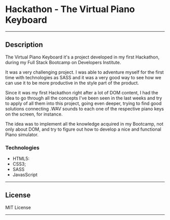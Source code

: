 # Hackathon - The Virtual Piano Keyboard


---

## Description

The Virtual Piano Keyboard it's a project developed in my first Hackathon, during my Full Stack Bootcamp on Developers Institute.

It was a very challenging project. I was able to adventure myself for the first time with technologies as SASS and it was a very good way to see how we can use it to be more productive in the style part of the product.

Since it was my first Hackathon right after a lot of DOM content, I had the idea to go through all the concepts I've been seen in the last weeks and try to apply of all them into this project, going even deeper, trying to find good solutions connecting .WAV sounds to each one of the respective piano keys on the screen, for instance.

The idea was to implement all the knowledge acquired in my Bootcamp, not only about DOM, and try to figure out how to develop a nice and functional Piano simulator.

### Technologies

- HTML5:
- CSS3;
- SASS
- JavasScript

---

## License

MIT License

---
